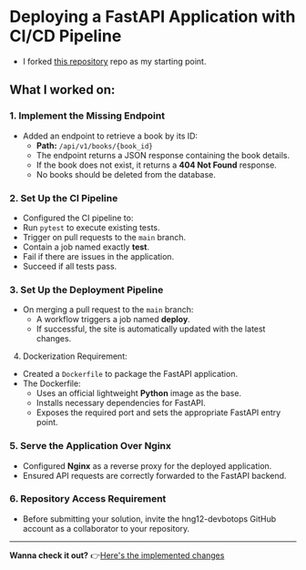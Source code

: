 # Deploying a FastAPI Application with CI/CD Pipeline

- I forked [this repository](https://github.com/hngprojects/fastapi-book-project) repo as my starting point.

## What I worked on:

### 1. Implement the Missing Endpoint
- Added an endpoint to retrieve a book by its ID:
  - **Path:** `/api/v1/books/{book_id}`
  - The endpoint returns a JSON response containing the book details.
  - If the book does not exist, it returns a **404 Not Found** response.
  - No books should be deleted from the database.


### 2. Set Up the CI Pipeline
 - Configured the CI pipeline to:
  - Run `pytest` to execute existing tests.
  - Trigger on pull requests to the `main` branch.
  - Contain a job named exactly **test**.
  - Fail if there are issues in the application.
  - Succeed if all tests pass.


### 3. Set Up the Deployment Pipeline
- On merging a pull request to the `main` branch:
  - A workflow triggers a job named **deploy**.
  - If successful, the site is automatically updated with the latest changes.


4. Dockerization Requirement:
- Created a `Dockerfile` to package the FastAPI application.
- The Dockerfile:
  - Uses an official lightweight **Python** image as the base.
  - Installs necessary dependencies for FastAPI.
  - Exposes the required port and sets the appropriate FastAPI entry point.


### 5. Serve the Application Over Nginx
- Configured **Nginx** as a reverse proxy for the deployed application.
- Ensured API requests are correctly forwarded to the FastAPI backend.


### 6. Repository Access Requirement
- Before submitting your solution, invite the hng12-devbotops GitHub account as a collaborator to your repository.

-----

**Wanna check it out?**
👉[Here's the implemented changes](https://github.com/Jepkor1r/fastapi-book-project)
